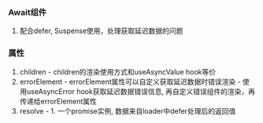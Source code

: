 ### Await组件
  1. 配合defer, Suspense使用，处理获取延迟数据的问题

### 属性
  1. children
    - children的渲染使用方式和useAsyncValue hook等价
  2. errorElement
    - errorElement属性可以自定义获取延迟数据时错误渲染
    - 使用useAsyncError hook获取延迟数据错误信息, 再自定义错误组件的渲染，再传递给errorElement属性
  3. resolve
    - 1. 一个promise实例, 数据来自loader中defer处理后的返回值
